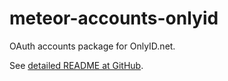 # meteor-accounts-onlyid
OAuth accounts package for OnlyID.net.

See [detailed README at GitHub](https://github.com/laosb/meteor-accounts-onlyid).
